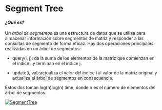 # Segment Tree  
#### *¿Qué es?* 

Un *árbol de segmentos* es una estructura de datos que se utiliza para almacenar información sobre segmentos de matriz y responder a las consultas de segmento de forma eficaz. Hay dos operaciones principales realizadas en un árbol de segmentos:

* query(i, j): da la suma de los elementos de la matriz que comienzan en el índice i y terminan en el índice j.

* update(i, val):actualiza el valor del índice i al valor de la matriz original y actualiza el árbol de segmentos en consecuencia.

Estos dos toman log(n)log(n) time, donde n es el número de elementos del árbol de segmentos.

[![SegmentTree](https://he-s3.s3.amazonaws.com/media/uploads/eec15d3.jpg "SegmentTree")](https://he-s3.s3.amazonaws.com/media/uploads/eec15d3.jpg "SegmentTree")